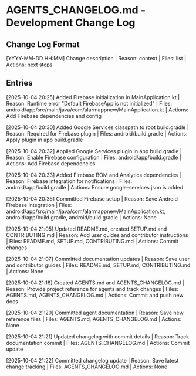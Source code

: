 # AGENTS_CHANGELOG.md - Development Change Log

## Change Log Format
[YYYY-MM-DD HH:MM] Change description | Reason: context | Files: list | Actions: next steps

## Entries

[2025-10-04 20:25] Added Firebase initialization in MainApplication.kt | Reason: Runtime error "Default FirebaseApp is not initialized" | Files: android/app/src/main/java/com/alarmappnew/MainApplication.kt | Actions: Add Firebase dependencies and config

[2025-10-04 20:30] Added Google Services classpath to root build.gradle | Reason: Required for Firebase plugin | Files: android/build.gradle | Actions: Apply plugin in app build.gradle

[2025-10-04 20:32] Applied Google Services plugin in app build.gradle | Reason: Enable Firebase configuration | Files: android/app/build.gradle | Actions: Add Firebase dependencies

[2025-10-04 20:33] Added Firebase BOM and Analytics dependencies | Reason: Firebase integration for notifications | Files: android/app/build.gradle | Actions: Ensure google-services.json is added

[2025-10-04 20:35] Committed Firebase setup | Reason: Save Android Firebase integration | Files: android/app/src/main/java/com/alarmappnew/MainApplication.kt, android/app/build.gradle, android/build.gradle | Actions: None

[2025-10-04 21:05] Updated README.md, created SETUP.md and CONTRIBUTING.md | Reason: Add user guides and contributor instructions | Files: README.md, SETUP.md, CONTRIBUTING.md | Actions: Commit changes

[2025-10-04 21:07] Committed documentation updates | Reason: Save user and contributor guides | Files: README.md, SETUP.md, CONTRIBUTING.md | Actions: None

[2025-10-04 21:18] Created AGENTS.md and AGENTS_CHANGELOG.md | Reason: Provide project reference for agents and track changes | Files: AGENTS.md, AGENTS_CHANGELOG.md | Actions: Commit and push new docs

[2025-10-04 21:20] Committed agent documentation | Reason: Save new reference files | Files: AGENTS.md, AGENTS_CHANGELOG.md | Actions: None

[2025-10-04 21:21] Updated changelog with commit details | Reason: Track documentation commit | Files: AGENTS_CHANGELOG.md | Actions: Commit update

[2025-10-04 21:22] Committed changelog update | Reason: Save latest change tracking | Files: AGENTS_CHANGELOG.md | Actions: None
